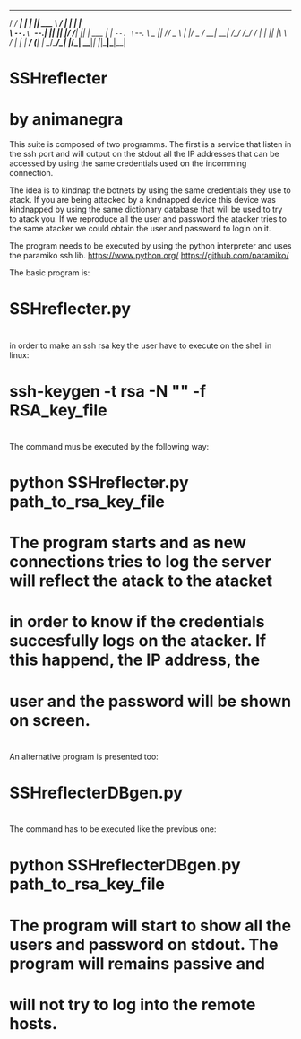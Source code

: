    _____ _____ _   _ ______      __ _           _   
  /  ___/  ___| | | || ___ \    / _| |         | |  
  \ `--.\ `--.| |_| || |_/ /___| |_| | ___  ___| |_ 
   `--. \`--. \  _  ||    // _ \  _| |/ _ \/ __| __|
  /\__/ /\__/ / | | || |\ \  __/ | | |  __/ (__| |_ 
  \____/\____/\_| |_/\_| \_\___|_| |_|\___|\___|\__|
                                                   

# SSHreflecter

# by animanegra



 This suite is composed of two programms. The first is a service that listen
 in the ssh port and will output on the stdout all the IP addresses that can
 be accessed by using the same credentials used on the incomming connection.

 The idea is to kindnap the botnets by using the same credentials they use to
 atack. If you are being attacked by a kindnapped device this device was kindnapped
 by using the same dictionary database that will be used to try to atack you.
 If we reproduce all the user and password the atacker tries to the same atacker we could obtain
 the user and password to login on it.

 The program needs to be executed by using the python interpreter and uses the paramiko ssh lib.
	https://www.python.org/
	https://github.com/paramiko/

 The basic program is:
#
#	SSHreflecter.py
#
 in order to make an ssh rsa key the user have to execute on the shell in linux:
#
#	ssh-keygen -t rsa -N "" -f RSA_key_file
#
 The command mus be executed by the following way:
#
#	python SSHreflecter.py path_to_rsa_key_file
#
# The program starts and as new connections tries to log the server will reflect the atack to the atacket
# in order to know if the credentials succesfully logs on the atacker. If this happend, the IP address, the 
# user and the password will be shown on screen.
#
#
 An alternative program is presented too:
#
#	SSHreflecterDBgen.py
#
 The command has to be executed like the previous one:
#
#	python SSHreflecterDBgen.py path_to_rsa_key_file
#
# The program will start to show all the users and password on stdout. The program will remains passive and
# will not try to log into the remote hosts.
#
